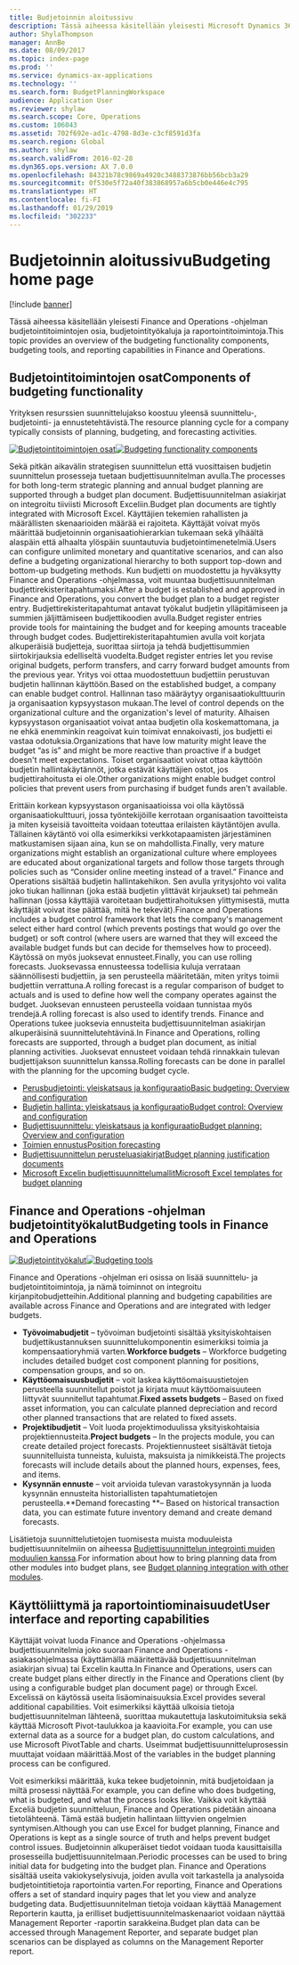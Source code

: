 ```yaml
---
title: Budjetoinnin aloitussivu
description: Tässä aiheessa käsitellään yleisesti Microsoft Dynamics 365 for Finance and Operations -ohjelman budjetointitoimintojen osia, budjetointityökaluja ja raportointitoimintoja.
author: ShylaThompson
manager: AnnBe
ms.date: 08/09/2017
ms.topic: index-page
ms.prod: ''
ms.service: dynamics-ax-applications
ms.technology: ''
ms.search.form: BudgetPlanningWorkspace
audience: Application User
ms.reviewer: shylaw
ms.search.scope: Core, Operations
ms.custom: 106043
ms.assetid: 702f692e-ad1c-4798-8d3e-c3cf8591d3fa
ms.search.region: Global
ms.author: shylaw
ms.search.validFrom: 2016-02-28
ms.dyn365.ops.version: AX 7.0.0
ms.openlocfilehash: 84321b78c9869a4920c3488373876bb56bcb3a29
ms.sourcegitcommit: 0f530e5f72a40f383868957a6b5cb0e446e4c795
ms.translationtype: HT
ms.contentlocale: fi-FI
ms.lasthandoff: 01/29/2019
ms.locfileid: "302233"
---
```

# <a name="budgeting-home-page"></a><span data-ttu-id="1ccfb-103">Budjetoinnin aloitussivu</span><span class="sxs-lookup"><span data-stu-id="1ccfb-103">Budgeting home page</span></span>

[!include [banner](../includes/banner.md)]

<span data-ttu-id="1ccfb-104">Tässä aiheessa käsitellään yleisesti Finance and Operations -ohjelman budjetointitoimintojen osia, budjetointityökaluja ja raportointitoimintoja.</span><span class="sxs-lookup"><span data-stu-id="1ccfb-104">This topic provides an overview of the budgeting functionality components, budgeting tools, and reporting capabilities in Finance and Operations.</span></span> 

<a name="components-of-budgeting-functionality"></a><span data-ttu-id="1ccfb-105">Budjetointitoimintojen osat</span><span class="sxs-lookup"><span data-stu-id="1ccfb-105">Components of budgeting functionality</span></span>
-------------------------------------

<span data-ttu-id="1ccfb-106">Yrityksen resurssien suunnittelujakso koostuu yleensä suunnittelu-, budjetointi- ja ennustetehtävistä.</span><span class="sxs-lookup"><span data-stu-id="1ccfb-106">The resource planning cycle for a company typically consists of planning, budgeting, and forecasting activities.</span></span>

<span data-ttu-id="1ccfb-107">[![Budjetointitoimintojen osat](./media/budgeting-functionality-components.jpg)](./media/budgeting-functionality-components.jpg)</span><span class="sxs-lookup"><span data-stu-id="1ccfb-107">[![Budgeting functionality components](./media/budgeting-functionality-components.jpg)](./media/budgeting-functionality-components.jpg)</span></span>

<span data-ttu-id="1ccfb-108">Sekä pitkän aikavälin strategisen suunnittelun että vuosittaisen budjetin suunnittelun prosesseja tuetaan budjettisuunnitelman avulla.</span><span class="sxs-lookup"><span data-stu-id="1ccfb-108">The processes for both long-term strategic planning and annual budget planning are supported through a budget plan document.</span></span> <span data-ttu-id="1ccfb-109">Budjettisuunnitelman asiakirjat on integroitu tiiviisti Microsoft Exceliin.</span><span class="sxs-lookup"><span data-stu-id="1ccfb-109">Budget plan documents are tightly integrated with Microsoft Excel.</span></span> <span data-ttu-id="1ccfb-110">Käyttäjien tekemien rahallisten ja määrällisten skenaarioiden määrää ei rajoiteta. Käyttäjät voivat myös määrittää budjetoinnin organisaatiohierarkian tukemaan sekä ylhäältä alaspäin että alhaalta ylöspäin suuntautuvia budjetointimenetelmiä.</span><span class="sxs-lookup"><span data-stu-id="1ccfb-110">Users can configure unlimited monetary and quantitative scenarios, and can also define a budgeting organizational hierarchy to both support top-down and bottom-up budgeting methods.</span></span> <span data-ttu-id="1ccfb-111">Kun budjetti on muodostettu ja hyväksytty Finance and Operations -ohjelmassa, voit muuntaa budjettisuunnitelman budjettirekisteritapahtumaksi.</span><span class="sxs-lookup"><span data-stu-id="1ccfb-111">After a budget is established and approved in Finance and Operations, you convert the budget plan to a budget register entry.</span></span> <span data-ttu-id="1ccfb-112">Budjettirekisteritapahtumat antavat työkalut budjetin ylläpitämiseen ja summien jäljittämiseen budjettikoodien avulla.</span><span class="sxs-lookup"><span data-stu-id="1ccfb-112">Budget register entries provide tools for maintaining the budget and for keeping amounts traceable through budget codes.</span></span> <span data-ttu-id="1ccfb-113">Budjettirekisteritapahtumien avulla voit korjata alkuperäisiä budjetteja, suorittaa siirtoja ja tehdä budjettisummien siirtokirjauksia edelliseltä vuodelta.</span><span class="sxs-lookup"><span data-stu-id="1ccfb-113">Budget register entries let you revise original budgets, perform transfers, and carry forward budget amounts from the previous year.</span></span> <span data-ttu-id="1ccfb-114">Yritys voi ottaa muodostettuun budjettiin perustuvan budjetin hallinnan käyttöön.</span><span class="sxs-lookup"><span data-stu-id="1ccfb-114">Based on the established budget, a company can enable budget control.</span></span> <span data-ttu-id="1ccfb-115">Hallinnan taso määräytyy organisaatiokulttuurin ja organisaation kypsyystason mukaan.</span><span class="sxs-lookup"><span data-stu-id="1ccfb-115">The level of control depends on the organizational culture and the organization's level of maturity.</span></span> <span data-ttu-id="1ccfb-116">Alhaisen kypsyystason organisaatiot voivat antaa budjetin olla koskemattomana, ja ne ehkä enemminkin reagoivat kuin toimivat ennakoivasti, jos budjetti ei vastaa odotuksia.</span><span class="sxs-lookup"><span data-stu-id="1ccfb-116">Organizations that have low maturity might leave the budget “as is” and might be more reactive than proactive if a budget doesn't meet expectations.</span></span> <span data-ttu-id="1ccfb-117">Toiset organisaatiot voivat ottaa käyttöön budjetin hallintakäytännöt, jotka estävät käyttäjien ostot, jos budjettirahoitusta ei ole.</span><span class="sxs-lookup"><span data-stu-id="1ccfb-117">Other organizations might enable budget control policies that prevent users from purchasing if budget funds aren't available.</span></span>

<span data-ttu-id="1ccfb-118">Erittäin korkean kypsyystason organisaatioissa voi olla käytössä organisaatiokulttuuri, jossa työntekijöille kerrotaan organisaation tavoitteista ja miten kyseisiä tavoitteita voidaan toteuttaa erilaisten käytäntöjen avulla. Tällainen käytäntö voi olla esimerkiksi verkkotapaamisten järjestäminen matkustamisen sijaan aina, kun se on mahdollista.</span><span class="sxs-lookup"><span data-stu-id="1ccfb-118">Finally, very mature organizations might establish an organizational culture where employees are educated about organizational targets and follow those targets through policies such as “Consider online meeting instead of a travel.”</span></span> <span data-ttu-id="1ccfb-119">Finance and Operations sisältää budjetin hallintakehikon. Sen avulla yritysjohto voi valita joko tiukan hallinnan (joka estää budjetin ylittävät kirjaukset) tai pehmeän hallinnan (jossa käyttäjiä varoitetaan budjettirahoituksen ylittymisestä, mutta käyttäjät voivat itse päättää, mitä he tekevät).</span><span class="sxs-lookup"><span data-stu-id="1ccfb-119">Finance and Operations includes a budget control framework that lets the company's management select either hard control (which prevents postings that would go over the budget) or soft control (where users are warned that they will exceed the available budget funds but can decide for themselves how to proceed).</span></span> <span data-ttu-id="1ccfb-120">Käytössä on myös juoksevat ennusteet.</span><span class="sxs-lookup"><span data-stu-id="1ccfb-120">Finally, you can use rolling forecasts.</span></span> <span data-ttu-id="1ccfb-121">Juoksevassa ennusteessa todellisia kuluja verrataan säännöllisesti budjettiin, ja sen perusteella määritetään, miten yritys toimii budjettiin verrattuna.</span><span class="sxs-lookup"><span data-stu-id="1ccfb-121">A rolling forecast is a regular comparison of budget to actuals and is used to define how well the company operates against the budget.</span></span> <span data-ttu-id="1ccfb-122">Juoksevan ennusteen perusteella voidaan tunnistaa myös trendejä.</span><span class="sxs-lookup"><span data-stu-id="1ccfb-122">A rolling forecast is also used to identify trends.</span></span> <span data-ttu-id="1ccfb-123">Finance and Operations tukee juoksevia ennusteita budjettisuunnitelman asiakirjan alkuperäisinä suunnittelutehtävinä.</span><span class="sxs-lookup"><span data-stu-id="1ccfb-123">In Finance and Operations, rolling forecasts are supported, through a budget plan document, as initial planning activities.</span></span> <span data-ttu-id="1ccfb-124">Juoksevat ennusteet voidaan tehdä rinnakkain tulevan budjettijakson suunnittelun kanssa.</span><span class="sxs-lookup"><span data-stu-id="1ccfb-124">Rolling forecasts can be done in parallel with the planning for the upcoming budget cycle.</span></span>

-   [<span data-ttu-id="1ccfb-125">Perusbudjetointi: yleiskatsaus ja konfiguraatio</span><span class="sxs-lookup"><span data-stu-id="1ccfb-125">Basic budgeting: Overview and configuration</span></span>](basic-budgeting-overview-configuration.md)
-   [<span data-ttu-id="1ccfb-126">Budjetin hallinta: yleiskatsaus ja konfiguraatio</span><span class="sxs-lookup"><span data-stu-id="1ccfb-126">Budget control: Overview and configuration</span></span>](budget-control-overview-configuration.md)
-   [<span data-ttu-id="1ccfb-127">Budjettisuunnittelu: yleiskatsaus ja konfiguraatio</span><span class="sxs-lookup"><span data-stu-id="1ccfb-127">Budget planning: Overview and configuration</span></span>](budget-planning-overview-configuration.md)
-   [<span data-ttu-id="1ccfb-128">Toimien ennustus</span><span class="sxs-lookup"><span data-stu-id="1ccfb-128">Position forecasting</span></span>](position-forecasting.md)
-   [<span data-ttu-id="1ccfb-129">Budjettisuunnittelun perusteluasiakirjat</span><span class="sxs-lookup"><span data-stu-id="1ccfb-129">Budget planning justification documents</span></span>](budget-planning-justification-docs.md)
-   [<span data-ttu-id="1ccfb-130">Microsoft Excelin budjettisuunnittelumallit</span><span class="sxs-lookup"><span data-stu-id="1ccfb-130">Microsoft Excel templates for budget planning</span></span>](budget-planning-excel-templates.md)

## <a name="budgeting-tools-in-finance-and-operations"></a><span data-ttu-id="1ccfb-131">Finance and Operations -ohjelman budjetointityökalut</span><span class="sxs-lookup"><span data-stu-id="1ccfb-131">Budgeting tools in Finance and Operations</span></span>
<span data-ttu-id="1ccfb-132">[![Budjetointityökalut](./media/budgeting-tools.jpg)](./media/budgeting-tools.jpg)</span><span class="sxs-lookup"><span data-stu-id="1ccfb-132">[![Budgeting tools](./media/budgeting-tools.jpg)](./media/budgeting-tools.jpg)</span></span> 

<span data-ttu-id="1ccfb-133">Finance and Operations -ohjelman eri osissa on lisää suunnittelu- ja budjetointitoimintoja, ja nämä toiminnot on integroitu kirjanpitobudjetteihin.</span><span class="sxs-lookup"><span data-stu-id="1ccfb-133">Additional planning and budgeting capabilities are available across Finance and Operations and are integrated with ledger budgets.</span></span>

-   <span data-ttu-id="1ccfb-134">**Työvoimabudjetit** – työvoiman budjetointi sisältää yksityiskohtaisen budjettikustannuksen suunnittelukomponentin esimerkiksi toimia ja kompensaatioryhmiä varten.</span><span class="sxs-lookup"><span data-stu-id="1ccfb-134">**Workforce budgets** – Workforce budgeting includes detailed budget cost component planning for positions, compensation groups, and so on.</span></span>
-   <span data-ttu-id="1ccfb-135">**Käyttöomaisuusbudjetit** – voit laskea käyttöomaisuustietojen perusteella suunnitellut poistot ja kirjata muut käyttöomaisuuteen liittyvät suunnitellut tapahtumat.</span><span class="sxs-lookup"><span data-stu-id="1ccfb-135">**Fixed assets budgets** – Based on fixed asset information, you can calculate planned depreciation and record other planned transactions that are related to fixed assets.</span></span>
-   <span data-ttu-id="1ccfb-136">**Projektibudjetit** – Voit luoda projektimoduulissa yksityiskohtaisia projektiennusteita.</span><span class="sxs-lookup"><span data-stu-id="1ccfb-136">**Project budgets** – In the projects module, you can create detailed project forecasts.</span></span> <span data-ttu-id="1ccfb-137">Projektiennusteet sisältävät tietoja suunnitelluista tunneista, kuluista, maksuista ja nimikkeistä.</span><span class="sxs-lookup"><span data-stu-id="1ccfb-137">The projects forecasts will include details about the planned hours, expenses, fees, and items.</span></span>
-   <span data-ttu-id="1ccfb-138">**Kysynnän ennuste** – voit arvioida tulevan varastokysynnän ja luoda kysynnän ennusteita historiallisten tapahtumatietojen perusteella.</span><span class="sxs-lookup"><span data-stu-id="1ccfb-138">\*\*Demand forecasting \*\*– Based on historical transaction data, you can estimate future inventory demand and create demand forecasts.</span></span>

<span data-ttu-id="1ccfb-139">Lisätietoja suunnittelutietojen tuomisesta muista moduuleista budjettisuunnitelmiin on aiheessa [Budjettisuunnittelun integrointi muiden moduulien kanssa](budget-planning-integration-other-modules.md).</span><span class="sxs-lookup"><span data-stu-id="1ccfb-139">For information about how to bring planning data from other modules into budget plans, see [Budget planning integration with other modules](budget-planning-integration-other-modules.md).</span></span>

## <a name="user-interface-and-reporting-capabilities"></a><span data-ttu-id="1ccfb-140">Käyttöliittymä ja raportointiominaisuudet</span><span class="sxs-lookup"><span data-stu-id="1ccfb-140">User interface and reporting capabilities</span></span>
<span data-ttu-id="1ccfb-141">Käyttäjät voivat luoda Finance and Operations -ohjelmassa budjettisuunnitelmia joko suoraan Finance and Operations -asiakasohjelmassa (käyttämällä määritettävää budjettisuunnitelman asiakirjan sivua) tai Excelin kautta.</span><span class="sxs-lookup"><span data-stu-id="1ccfb-141">In Finance and Operations, users can create budget plans either directly in the Finance and Operations client (by using a configurable budget plan document page) or through Excel.</span></span> <span data-ttu-id="1ccfb-142">Excelissä on käytössä useita lisäominaisuuksia.</span><span class="sxs-lookup"><span data-stu-id="1ccfb-142">Excel provides several additional capabilities.</span></span> <span data-ttu-id="1ccfb-143">Voit esimerkiksi käyttää ulkoisia tietoja budjettisuunnitelman lähteenä, suorittaa mukautettuja laskutoimituksia sekä käyttää Microsoft Pivot-taulukkoa ja kaavioita.</span><span class="sxs-lookup"><span data-stu-id="1ccfb-143">For example, you can use external data as a source for a budget plan, do custom calculations, and use Microsoft PivotTable and charts.</span></span> <span data-ttu-id="1ccfb-144">Useimmat budjettisuunnitteluprosessin muuttajat voidaan määrittää.</span><span class="sxs-lookup"><span data-stu-id="1ccfb-144">Most of the variables in the budget planning process can be configured.</span></span> 

<span data-ttu-id="1ccfb-145">Voit esimerkiksi määrittää, kuka tekee budjetoinnin, mitä budjetoidaan ja miltä prosessi näyttää.</span><span class="sxs-lookup"><span data-stu-id="1ccfb-145">For example, you can define who does budgeting, what is budgeted, and what the process looks like.</span></span> <span data-ttu-id="1ccfb-146">Vaikka voit käyttää Exceliä budjetin suunnitteluun, Finance and Operations pidetään ainoana tietolähteenä. Tämä estää budjetin hallintaan liittyvien ongelmien syntymisen.</span><span class="sxs-lookup"><span data-stu-id="1ccfb-146">Although you can use Excel for budget planning, Finance and Operations is kept as a single source of truth and helps prevent budget control issues.</span></span> <span data-ttu-id="1ccfb-147">Budjetoinnin alkuperäiset tiedot voidaan tuoda kausittaisilla prosesseilla budjettisuunnitelmaan.</span><span class="sxs-lookup"><span data-stu-id="1ccfb-147">Periodic processes can be used to bring initial data for budgeting into the budget plan.</span></span> <span data-ttu-id="1ccfb-148">Finance and Operations sisältää useita vakiokyselysivuja, joiden avulla voit tarkastella ja analysoida budjetointitietoja raportointia varten.</span><span class="sxs-lookup"><span data-stu-id="1ccfb-148">For reporting, Finance and Operations offers a set of standard inquiry pages that let you view and analyze budgeting data.</span></span> <span data-ttu-id="1ccfb-149">Budjettisuunnitelman tietoja voidaan käyttää Management Reporterin kautta, ja erilliset budjettisuunnitelmaskenaariot voidaan näyttää Management Reporter -raportin sarakkeina.</span><span class="sxs-lookup"><span data-stu-id="1ccfb-149">Budget plan data can be accessed through Management Reporter, and separate budget plan scenarios can be displayed as columns on the Management Reporter report.</span></span>






